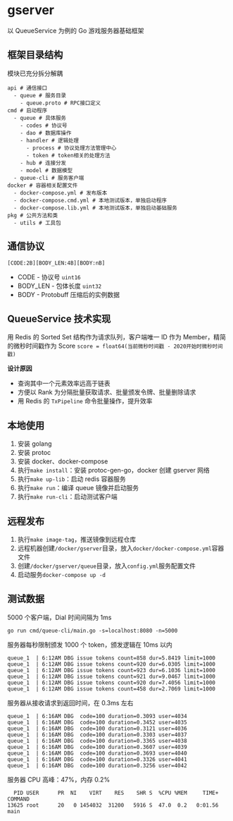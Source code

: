 # gserver

以 QueueService 为例的 Go 游戏服务器基础框架

## 框架目录结构

模块已充分拆分解耦

```
api # 通信接口
  - queue # 服务目录
    - queue.proto # RPC接口定义
cmd # 启动程序
  - queue # 具体服务
    - codes # 协议号
    - dao # 数据库操作
    - handler # 逻辑处理
      - process # 协议处理方法管理中心
      - token # token相关的处理方法
    - hub # 连接分发
    - model # 数据模型
  - queue-cli # 服务客户端
docker # 容器相关配置文件
  - docker-compose.yml # 发布版本
  - docker-compose.cmd.yml # 本地测试版本，单独启动程序
  - docker-compose.lib.yml # 本地测试版本，单独启动基础服务
pkg # 公共方法和类
  - utils # 工具包
```

## 通信协议

`[CODE:2B][BODY_LEN:4B][BODY:nB]`

- CODE - 协议号 `uint16`
- BODY_LEN - 包体长度 `uint32`
- BODY - Protobuff 压缩后的实例数据

## QueueService 技术实现

用 Redis 的 Sorted Set 结构作为请求队列，客户端唯一 ID 作为 Member，精简的微秒时间戳作为 Score `score = float64(当前微秒时间戳 - 2020开始时微秒时间戳)`

**设计原因**

- 查询其中一个元素效率远高于链表
- 方便以 Rank 为分隔批量获取请求、批量颁发令牌、批量删除请求
- 用 Redis 的 `TxPipeline` 命令批量操作，提升效率

## 本地使用

1. 安装 golang
2. 安装 protoc
3. 安装 docker、docker-compose
4. 执行`make install`：安装 protoc-gen-go，docker 创建 gserver 网络
5. 执行`make up-lib`：启动 redis 容器服务
6. 执行`make run`：编译 queue 镜像并启动服务
7. 执行`make run-cli`：启动测试客户端

## 远程发布

1. 执行`make image-tag`，推送镜像到远程仓库
2. 远程机器创建`/docker/gserver`目录，放入`docker/docker-compose.yml`容器文件
3. 创建`/docker/gserver/queue`目录，放入`config.yml`服务配置文件
4. 启动服务`docker-compose up -d`

## 测试数据

5000 个客户端，Dial 时间间隔为 1ms

```
go run cmd/queue-cli/main.go -s=localhost:8080 -n=5000
```

服务器每秒限制颁发 1000 个 token，颁发逻辑在 10ms 以内

```
queue_1  | 6:12AM DBG issue tokens count=858 dur=5.8419 limit=1000
queue_1  | 6:12AM DBG issue tokens count=920 dur=6.0305 limit=1000
queue_1  | 6:12AM DBG issue tokens count=923 dur=6.1036 limit=1000
queue_1  | 6:12AM DBG issue tokens count=921 dur=9.0467 limit=1000
queue_1  | 6:12AM DBG issue tokens count=920 dur=7.4056 limit=1000
queue_1  | 6:12AM DBG issue tokens count=458 dur=2.7069 limit=1000
```

服务器从接收请求到返回时间，在 0.3ms 左右

```
queue_1  | 6:16AM DBG  code=100 duration=0.3093 user=4034
queue_1  | 6:16AM DBG  code=100 duration=0.3452 user=4035
queue_1  | 6:16AM DBG  code=100 duration=0.3121 user=4036
queue_1  | 6:16AM DBG  code=100 duration=0.3303 user=4037
queue_1  | 6:16AM DBG  code=100 duration=0.3365 user=4038
queue_1  | 6:16AM DBG  code=100 duration=0.3607 user=4039
queue_1  | 6:16AM DBG  code=100 duration=0.3693 user=4040
queue_1  | 6:16AM DBG  code=100 duration=0.3326 user=4041
queue_1  | 6:16AM DBG  code=100 duration=0.3256 user=4042
```

服务器 CPU 高峰：47%，内存 0.2%

```
  PID USER      PR  NI    VIRT    RES    SHR S  %CPU %MEM     TIME+ COMMAND
13625 root      20   0 1454032  31200   5916 S  47.0  0.2   0:01.56 main
```
